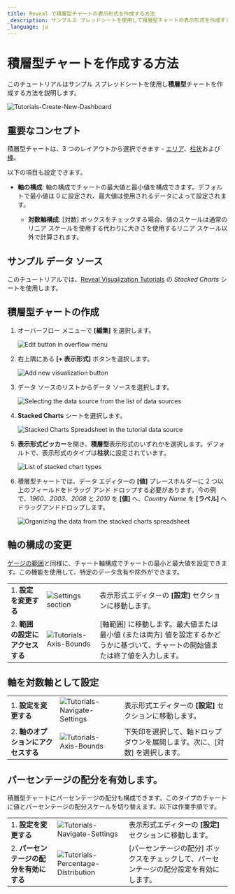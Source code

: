 ```yaml
---
title: Reveal で積層型チャートの表示形式を作成する方法
_description: サンプルス プレッドシートを使用して積層型チャートの表示形式を作成する方法を説明します。
_language: ja
---
```


# 積層型チャートを作成する方法

このチュートリアルはサンプル スプレッドシートを使用し**積層型**チャートを作成する方法を説明します。

![Tutorials-Create-New-Dashboard](images/different-stacked-charts-example.png)  

## 重要なコンセプト

積層型チャートは、3 つのレイアウトから選択できます - [エリア](#積層型チャートの作成)、[柱状](#積層型チャートの作成)および[棒](#積層型チャートの作成)。

以下の項目も設定できます。

  - **軸の構成**: 軸の構成でチャートの最大値と最小値を構成できます。デフォルトで最小値は 0 に設定され、最大値は使用されるデータによって設定されます。

      - **対数軸構成**: [対数] ボックスをチェックする場合、値のスケールは通常のリニア スケールを使用する代わりに大きさを使用するリニア スケール以外で計算されます。

## サンプル データ ソース

このチュートリアルでは、<a href="/data/Reveal_Visualization_Tutorials.xlsx" download>Reveal Visualization Tutorials</a> の *Stacked Charts* シートを使用します。


## 積層型チャートの作成

1. オーバーフロー メニューで **[編集]** を選択します。

   ![Edit button in overflow menu](images/overflow-edit-option.png)                                      

2. 右上隅にある **[+ 表示形式]** ボタンを選択します。

   ![Add new visualization button](images/add-visualization-button.png)                                      

3. データ ソースのリストからデータ ソースを選択します。

   ![Selecting the data source from the list of data sources](images/visualization-tutorials-sample.png)                                          

4. **Stacked Charts** シートを選択します。 

   ![Stacked Charts Spreadsheet in the tutorial data source](images/stacked-chart-spreadsheet-data-source-details-dialog.png)

5. **表示形式ピッカー**を開き、**積層型**表示形式のいずれかを選択します。デフォルトで、表示形式のタイプは**柱状**に設定されています。 

   ![List of stacked chart types](images/stacked-chart-types.png) 
 
6. 積層型チャートでは、データ エディターの **[値]** プレースホルダーに 2 つ以上のフィールドをドラッグ アンド ドロップする必要があります。今の例で、*1960*、*2003*、*2008* と *2010* を **[値]** へ、*Country Name* を **[ラベル]** へドラッグアンドドロップします。

   ![Organizing the data from the stacked charts spreadsheet](images/stacked-charts-organizing-data.png)                           

## 軸の構成の変更

[ゲージの範囲](tutorials-gauge.md#ゲージの化でしきい値を追加する方法)と同様に、チャート軸構成でチャートの最小と最大値を設定できます。この機能を使用して、特定のデータ含有や除外ができます。

|                                        |                                                                                      |                                                                                                                                       |
| -------------------------------------- | ------------------------------------------------------------------------------------ | ------------------------------------------------------------------------------------------------------------------------------------- |
| 1\. **設定を変更する**                | ![Settings section](images/tutorials-settings.png)               | 表示形式エディターの **[設定]** セクションに移動します。                                                                           |
| 2\. **範囲の設定にアクセスする** | ![Tutorials-Axis-Bounds](images/axis-bounds.png)                           | [軸範囲] に移動します。最大値または最小値 (または両方) 値を設定するかどうかに基づいて、チャートの開始値または終了値を入力します。  |                                                                                                          

## 軸を対数軸として設定

|                                           |                                                                          |                                                             |
| ----------------------------------------- | ------------------------------------------------------------------------ | ----------------------------------------------------------- |
| 1\. **設定を変更する**                   | ![Tutorials-Navigate-Settings](images/tutorials-settings.png)   | 表示形式エディターの **[設定]** セクションに移動します。 |
| 2\. **軸のオプションにアクセスする**            | ![Tutorials-Axis-Bounds](images/axis-bounds-logarithmic.png)               | 下矢印を選択して、軸ドロップダウンを展開します。次に、[対数] を選択します。|      

## パーセンテージの配分を有効します。

積層型チャートにパーセンテージの配分も構成できます。このタイプのチャートに値とパーセンテージの配分スケールを切り替えます。以下は作業手順です。

|                                        |                                                                                    |                                                                                           |
| -------------------------------------- | ---------------------------------------------------------------------------------- | ----------------------------------------------------------------------------------------- |
| 1\. **設定を変更する**                | ![Tutorials-Navigate-Settings](images/tutorials-settings.png)             | 表示形式エディターの **[設定]** セクションに移動します。                               |
| 2\. **パーセンテージの配分を有効にする** | ![Tutorials-Percentage-Distribution](images/percentage-distribution.png) | [パーセンテージの配分] ボックスをチェックして、パーセンテージの配分設定を有効にします。 |
